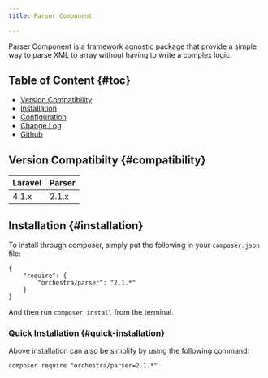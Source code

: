 ```yaml
---
title: Parser Component

---
```


Parser Component is a framework agnostic package that provide a simple way to parse XML to array without having to write a complex logic.

## Table of Content {#toc}

* [Version Compatibility](#compatibility)
* [Installation](#installation)
* [Configuration](#configuration)
* [Change Log]({doc-url}/components/parser/changes#v2-1)
* [Github](https://github.com/orchestral/parser)

## Version Compatibilty {#compatibility}

Laravel    | Parser
:----------|:----------
 4.1.x     | 2.1.x

## Installation {#installation}

To install through composer, simply put the following in your `composer.json` file:

    {
        "require": {
            "orchestra/parser": "2.1.*"
        }
    }

And then run `composer install` from the terminal.

### Quick Installation {#quick-installation}

Above installation can also be simplify by using the following command:

    composer require "orchestra/parser=2.1.*"
